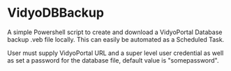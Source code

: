 # VidyoDBBackup
A simple Powershell script to create and download a VidyoPortal Database backup .veb file locally. This can easily be automated as a Scheduled Task. 

User must supply VidyoPortal URL and a super level user credential as well as set a password for the database file, default value is "somepassword".   
